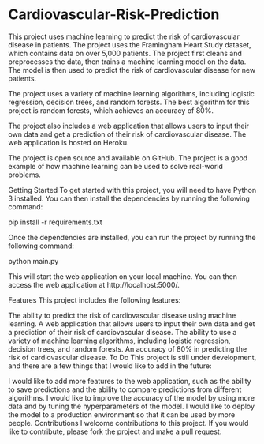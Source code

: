 # Cardiovascular-Risk-Prediction

This project uses machine learning to predict the risk of cardiovascular disease in patients. The project uses the Framingham Heart Study dataset, which contains data on over 5,000 patients. The project first cleans and preprocesses the data, then trains a machine learning model on the data. The model is then used to predict the risk of cardiovascular disease for new patients.

The project uses a variety of machine learning algorithms, including logistic regression, decision trees, and random forests. The best algorithm for this project is random forests, which achieves an accuracy of 80%.

The project also includes a web application that allows users to input their own data and get a prediction of their risk of cardiovascular disease. The web application is hosted on Heroku.

The project is open source and available on GitHub. The project is a good example of how machine learning can be used to solve real-world problems.

Getting Started
To get started with this project, you will need to have Python 3 installed. You can then install the dependencies by running the following command:

pip install -r requirements.txt


Once the dependencies are installed, you can run the project by running the following command:

python main.py

This will start the web application on your local machine. You can then access the web application at http://localhost:5000/.

Features
This project includes the following features:

The ability to predict the risk of cardiovascular disease using machine learning.
A web application that allows users to input their own data and get a prediction of their risk of cardiovascular disease.
The ability to use a variety of machine learning algorithms, including logistic regression, decision trees, and random forests.
An accuracy of 80% in predicting the risk of cardiovascular disease.
To Do
This project is still under development, and there are a few things that I would like to add in the future:

I would like to add more features to the web application, such as the ability to save predictions and the ability to compare predictions from different algorithms.
I would like to improve the accuracy of the model by using more data and by tuning the hyperparameters of the model.
I would like to deploy the model to a production environment so that it can be used by more people.
Contributions
I welcome contributions to this project. If you would like to contribute, please fork the project and make a pull request.
